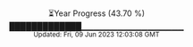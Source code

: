 <p align="center">
⏳Year Progress (43.70 %) <br>
█████████████▁▁▁▁▁▁▁▁▁▁▁▁▁▁▁▁▁ <br>
<sub>Updated: Fri, 09 Jun 2023 12:03:08 GMT</sub>
</p>

